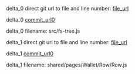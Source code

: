 delta_0 direct git url to file and line number: [file_url](https://www.github.com/DAB0mB/react-fs-tree/commit/9b292ace52c1235e3f6f4920fd3dca6baf1de649/#diff-e6758219d2f4f1b054df0d7adfa71d5b5bfe6a7234e691b2703fa852222a83aeL32)

delta_0 [commit_url0](https://www.github.com/DAB0mB/react-fs-tree/commit/9b292ace52c1235e3f6f4920fd3dca6baf1de649)

delta_0 filename: src/fs-tree.js



delta_1 direct git url to file and line number: [file_url](https://www.github.com/swaponline/swap.react/commit/579d4f13ddbc61795a8d15b5244a562ecd284e58/#diff-6ba885c49ad7925086a25a1e7e76c4a5286982e8b6ead511c701b29f3d7e3e1cL42)

delta_1 [commit_url0](https://www.github.com/swaponline/swap.react/commit/579d4f13ddbc61795a8d15b5244a562ecd284e58)

delta_1 filename: shared/pages/Wallet/Row/Row.js



